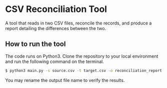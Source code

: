 # CSV Reconciliation Tool

A tool that reads in two CSV files, reconcile the records, and produce a report detailing the differences between the two.

## How to run the tool

The code runs on Python3. Clone the repository to your local environment and run the following command on the terminal.

```bash
$ python3 main.py -s source.csv -t target.csv -o reconciliation_report.csv
```

You may rename the output file name to verify the results.
